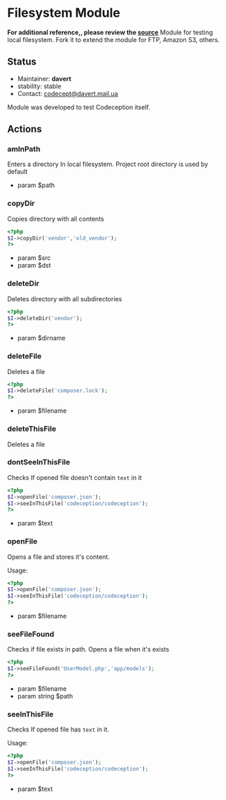 # Filesystem Module
**For additional reference,, please review the [source](https://github.com/Codeception/Codeception/tree/master/src/Codeception/Module/Filesystem)**
Module for testing local filesystem.
Fork it to extend the module for FTP, Amazon S3, others.

## Status

* Maintainer: **davert**
* stability: stable
* Contact: codecept@davert.mail.ua

Module was developed to test Codeception itself.

## Actions


### amInPath


Enters a directory In local filesystem.
Project root directory is used by default

 * param $path


### copyDir


Copies directory with all contents

``` php
<?php
$I->copyDir('vendor','old_vendor');
?>
```

 * param $src
 * param $dst


### deleteDir


Deletes directory with all subdirectories

``` php
<?php
$I->deleteDir('vendor');
?>
```

 * param $dirname


### deleteFile


Deletes a file

``` php
<?php
$I->deleteFile('composer.lock');
?>
```

 * param $filename


### deleteThisFile


Deletes a file


### dontSeeInThisFile


Checks If opened file doesn't contain `text` in it

``` php
<?php
$I->openFile('composer.json');
$I->seeInThisFile('codeception/codeception');
?>
```

 * param $text


### openFile


Opens a file and stores it's content.

Usage:

``` php
<?php
$I->openFile('composer.json');
$I->seeInThisFile('codeception/codeception');
?>
```

 * param $filename


### seeFileFound


Checks if file exists in path.
Opens a file when it's exists

``` php
<?php
$I->seeFileFound('UserModel.php','app/models');
?>
```

 * param $filename
 * param string $path


### seeInThisFile


Checks If opened file has `text` in it.

Usage:

``` php
<?php
$I->openFile('composer.json');
$I->seeInThisFile('codeception/codeception');
?>
```

 * param $text
